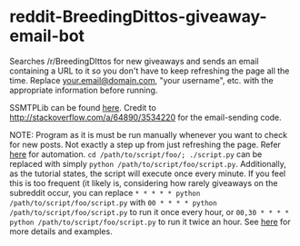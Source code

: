 # reddit-BreedingDittos-giveaway-email-bot
Searches /r/BreedingDIttos for new giveaways and sends an email containing a URL to it so you don't have to keep refreshing the page all the time. Replace your.email@domain.com, "your username", etc. with the appropriate information before running.

SSMTPLib can be found [here](http://www1.cs.columbia.edu/~db2501/ssmtplib.py).
Credit to http://stackoverflow.com/a/64890/3534220 for the email-sending code.

NOTE: Program as it is must be run manually whenever you want to check for new posts. Not exactly a step up from just refreshing the page. Refer [here](http://pythonforengineers.com/build-a-reddit-bot-part-3-automate-your-bot/) for automation. `cd /path/to/script/foo/; ./script.py` can be replaced with simply `python /path/to/script/foo/script.py`. Additionally, as the tutorial states, the script will execute once every minute. If you feel this is too frequent (it likely is, considering how rarely giveaways on the subreddit occur, you can replace `* * * * * python /path/to/script/foo/script.py` with `00 * * * * python /path/to/script/foo/script.py` to run it once every hour, or `00,30 * * * * python /path/to/script/foo/script.py` to run it twice an hour. See [here](http://www.thegeekstuff.com/2009/06/15-practical-crontab-examples/) for more details and examples.
